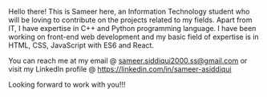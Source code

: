 Hello there! This is Sameer here, an Information Technology
student who will be loving to contribute on the projects 
related to my fields. Apart from IT, I have expertise in C++ and 
Python programming language. I have been working on front-end web development and
my basic field of expertise is in HTML, CSS, JavaScript with ES6 and React.

You can reach me at my email @ sameer.siddiqui2000.ss@gmail.com
or visit my LinkedIn profile @ https://linkedin.com/in/sameer-asiddiqui

Looking forward to work with you!!!
